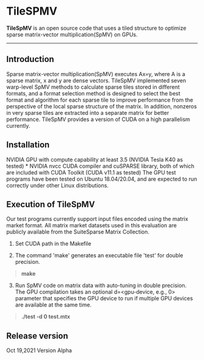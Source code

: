 # TileSPMV

 

**TileSpMV** is an open source code that uses a tiled structure to optimize sparse matrix-vector multiplication(SpMV) on GPUs.  

-------------------


## Introduction

Sparse matrix-vector multiplication(SpMV) executes Ax=y, where A is a sparse matrix, x and y are dense vectors. TileSpMV implemented seven warp-level SpMV methods to calculate sparse tiles stored in different formats, and a format selection method is designed to select the best format and algorithm for each sparse tile to improve performance from the perspective of the local sparse structure of the matrix. In addition, nonzeros in very sparse tiles are extracted into a separate matrix for better performance. 
TileSpMV provides a version of CUDA on a high parallelism currently.


<!-- ## Structure
```
beidoublas/README     instructions on installation
beidoublas/src        C source code, to be compiled into libbeidoublas.so
beidoublas/test       testing code
beidoublas/Makefile   top-level Makefile that does installation and testing
``` -->

## Installation

<!-- To use this code, you need to modify the Makefile with correct g++ installation path and use make for automatic installation. -->
NVIDIA GPU with compute capability at least 3.5 (NVIDIA Tesla K40 as tested) * NVIDIA nvcc CUDA compiler and cuSPARSE library, both of which are included with CUDA Toolkit (CUDA v11.1 as tested) 
The GPU test programs have been tested on Ubuntu 18.04/20.04, and are expected to run correctly under other Linux distributions.

## Execution of TileSpMV
Our test programs currently support input files encoded using the matrix market format. All matrix market datasets used in this evaluation are publicly available from the SuiteSparse Matrix Collection. 

1. Set CUDA path in the Makefile

2. The command 'make' generates an executable file 'test' for double precision.
> **make**

3. Run SpMV code on matrix data with auto-tuning in double precision. The GPU compilation takes an optional d=<gpu-device, e.g., 0> parameter that specifies the GPU device to run if multiple GPU devices are available at the same time. 
> **./test -d 0 test.mtx**



## Release version
Oct 19,2021 Version Alpha

 




